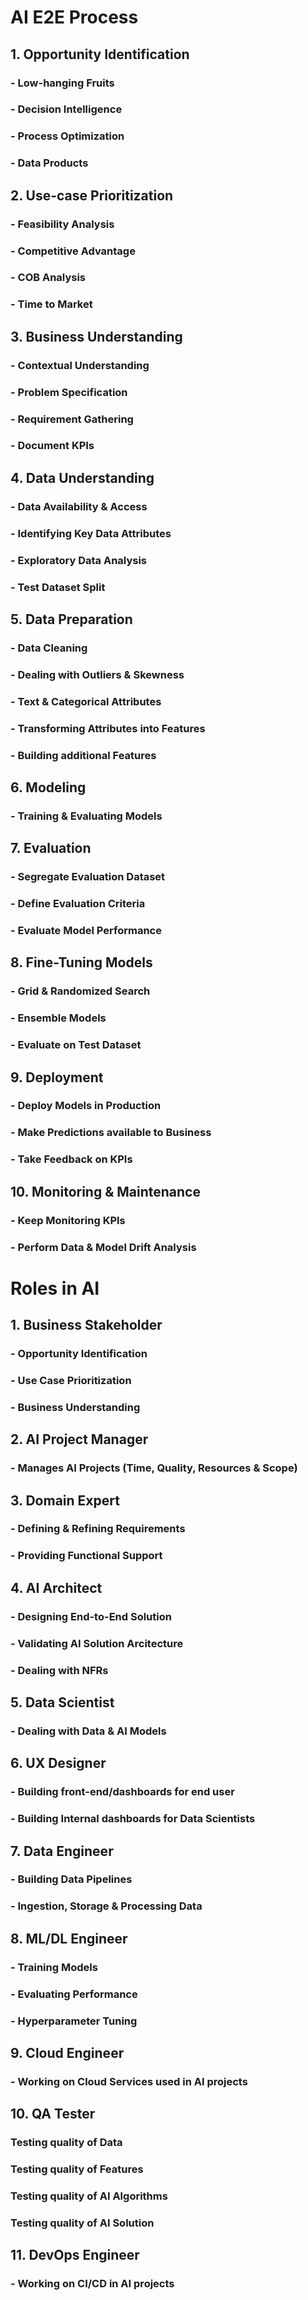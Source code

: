 # AI E2E Process

## 1. Opportunity Identification
### - Low-hanging Fruits
### - Decision Intelligence
### - Process Optimization
### - Data Products

## 2. Use-case Prioritization
### - Feasibility Analysis
### - Competitive Advantage
### - COB Analysis
### - Time to Market

## 3. Business Understanding
### - Contextual Understanding
### - Problem Specification
### - Requirement Gathering
### - Document KPIs

## 4. Data Understanding
### - Data Availability & Access
### - Identifying Key Data Attributes
### - Exploratory Data Analysis
### - Test Dataset Split

## 5. Data Preparation
### - Data Cleaning
### - Dealing with Outliers & Skewness
### - Text & Categorical Attributes
### - Transforming Attributes into Features
### - Building additional Features

## 6. Modeling
### - Training & Evaluating Models

## 7. Evaluation
### - Segregate Evaluation Dataset
### - Define Evaluation Criteria
### - Evaluate Model Performance

## 8. Fine-Tuning Models
### - Grid & Randomized Search
### - Ensemble Models
### - Evaluate on Test Dataset

## 9. Deployment
### - Deploy Models in Production
### - Make Predictions available to Business
### - Take Feedback on KPIs

## 10. Monitoring & Maintenance
### - Keep Monitoring KPIs
### - Perform Data & Model Drift Analysis

# Roles in AI

## 1. Business Stakeholder
### - Opportunity Identification
### - Use Case Prioritization
### - Business Understanding

## 2. AI Project Manager
### - Manages AI Projects (Time, Quality, Resources & Scope)

## 3. Domain Expert
### - Defining & Refining Requirements
### - Providing Functional Support

## 4. AI Architect
### - Designing End-to-End Solution
### - Validating AI Solution Arcitecture
### - Dealing with NFRs

## 5. Data Scientist
### - Dealing with Data & AI Models

## 6. UX Designer
### - Building front-end/dashboards for end user
### - Building Internal dashboards for Data Scientists

## 7. Data Engineer
### - Building Data Pipelines
### - Ingestion, Storage & Processing Data

## 8. ML/DL Engineer
### - Training Models
### - Evaluating Performance
### - Hyperparameter Tuning

## 9. Cloud Engineer
### - Working on Cloud Services used in AI projects

## 10. QA Tester
### Testing quality of Data
### Testing quality of Features
### Testing quality of AI Algorithms
### Testing quality of AI Solution

## 11. DevOps Engineer
### - Working on CI/CD in AI projects
